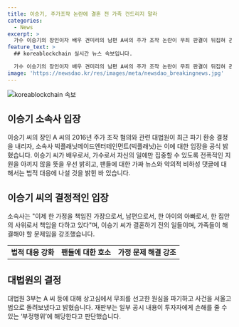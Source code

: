 ```yaml
---
title: 이승기, 주가조작 논란에 결혼 전 가족 건드리지 말라
categories:
  - News
excerpt: >
  가수 이승기의 장인이자 배우 견미리의 남편 A씨의 주가 조작 논란이 무죄 판결이 뒤집혀 관심을 끌고 있다. 빅플래닛은 이승기의 일에만 집중할 수 있도록 지원을 약속하며 팬들에게 더 가까이 다가가고자 한다고 밝혔다. 가족 문제는 가족들이 해결해야 할 것이며, 악플 등에 대해서는 강력한 법적 대응을 예고했다. 대법원은 A씨에게 무죄를 선고한 원심을 파기하고 사건을 서울고법으로 돌려보냈다.
feature_text: >
  ## koreablockchain 실시간 뉴스 속보입니다.

  가수 이승기의 장인이자 배우 견미리의 남편 A씨의 주가 조작 논란이 무죄 판결이 뒤집혀 관심을 끌고 있다. 빅플래닛은 이승기의 일에만 집중할 수 있도록 지원을 약속하며 팬들에게 더 가까이 다가가고자 한다고 밝혔다. 가족 문제는 가족들이 해결해야 할 것이며, 악플 등에 대해서는 강력한 법적 대응을 예고했다. 대법원은 A씨에게 무죄를 선고한 원심을 파기하고 사건을 서울고법으로 돌려보냈다.
image: 'https://newsdao.kr/res/images/meta/newsdao_breakingnews.jpg'
---
```

![koreablockchain 속보](https://newsdao.kr/res/images/meta/newsdao_breakingnews.jpg)

<h2 data-ke-size="size26">이승기 소속사 입장</h2>

<p data-ke-size="size16">이승기 씨의 장인 A 씨의 2016년 주가 조작 혐의와 관련 대법원이 최근 파기 환송 결정을 내리자, 소속사 빅플래닛메이드엔터테인먼트(빅플래닛)는 이에 대한 입장을 공식 밝혔습니다. 이승기 씨가 배우로서, 가수로서 자신의 일에만 집중할 수 있도록 전폭적인 지원을 아끼지 않을 뜻을 우선 밝히고, 팬들에 대한 가짜 뉴스와 악의적 비하성 댓글에 대해서는 법적 대응에 나설 것을 밝힌 바 있습니다.</p>

<h2 data-ke-size="size26">이승기 씨의 결정적인 입장</h2>

<p data-ke-size="size16">소속사는 "이제 한 가정을 책임진 가장으로서, 남편으로서, 한 아이의 아빠로서, 한 집안의 사위로서 책임을 다하고 있다"며, 이승기 씨가 결혼하기 전의 일들이며, 가족들이 해결해야 할 문제임을 강조했습니다.</p>

<table>
    <tr>
        <td style="text-align: center; height: 17px;"><b>법적 대응 강화</b></td>
        <td style="text-align: center; height: 17px;"><b>팬들에 대한 호소</b></td>
        <td style="text-align: center; height: 17px;"><b>가정 문제 해결 강조</b></td>
    </tr>
</table>

<h2 data-ke-size="size26">대법원의 결정</h2>

<p data-ke-size="size16">대법원 3부는 A 씨 등에 대해 상고심에서 무죄를 선고한 원심을 파기하고 사건을 서울고법으로 돌려보냈다고 밝혔습니다. 재판부는 일부 공시 내용이 투자자에게 손해를 줄 수 있는 ‘부정행위’에 해당한다고 판단했습니다.</p>

